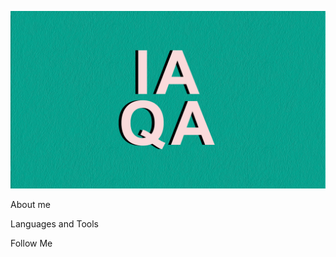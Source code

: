 [![Header](https://github.com/IhorAvram/IhorAvram/blob/main/assets/github_preview.jpg)](https://www.linkedin.com/in/ihoravram/)

About me

Languages and Tools

Follow Me

